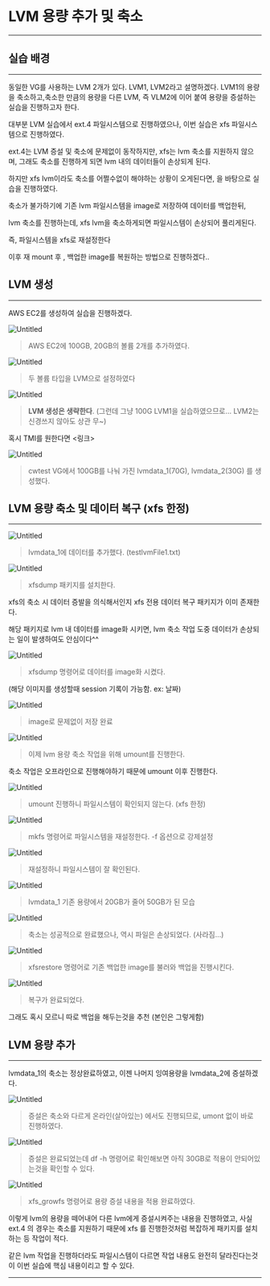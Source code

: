 # LVM 용량 추가 및 축소

---

## 실습 배경

---

동일한 VG를 사용하는 LVM 2개가 있다. LVM1, LVM2라고 설명하겠다.
LVM1의 용량을 축소하고,축소한 만큼의 용량을 다른 LVM, 즉 VLM2에 이어 붙여 용량을 증설하는 실습을 진행하고자 한다.

대부분 LVM 실습에서 ext.4 파일시스템으로 진행하였으나, 이번 실습은 xfs 파일시스템으로 진행하였다.

ext.4는 LVM 증설 및 축소에 문제없이 동작하지만, xfs는 lvm 축소를 지원하지 않으며, 그래도 축소를 진행하게 되면 lvm 내의 데이터들이 손상되게 된다.

하지만 xfs lvm이라도 축소를 어쩔수없이 해야하는 상황이 오게된다면, 을 바탕으로 실습을 진행하였다.

축소가 불가하기에 기존 lvm 파일시스템을 image로 저장하여 데이터를 백업한뒤, 

lvm 축소를 진행하는데, xfs lvm을 축소하게되면 파일시스템이 손상되어 풀리게된다. 

즉, 파일시스템을 xfs로 재설정한다

이후 재 mount 후 , 백업한 image를 복원하는 방법으로 진행하겠다..

## LVM 생성

---

AWS EC2를 생성하여 실습을 진행하겠다.

![Untitled](LVM%20%E1%84%8B%E1%85%AD%E1%86%BC%E1%84%85%E1%85%A3%E1%86%BC%20%E1%84%8E%E1%85%AE%E1%84%80%E1%85%A1%20%E1%84%86%E1%85%B5%E1%86%BE%20%E1%84%8E%E1%85%AE%E1%86%A8%E1%84%89%E1%85%A9%20f1b810d3e96949a68da778d8a4fd77c6/Untitled.png)

> AWS EC2에 100GB, 20GB의 볼륨 2개를 추가하였다.
> 

![Untitled](LVM%20%E1%84%8B%E1%85%AD%E1%86%BC%E1%84%85%E1%85%A3%E1%86%BC%20%E1%84%8E%E1%85%AE%E1%84%80%E1%85%A1%20%E1%84%86%E1%85%B5%E1%86%BE%20%E1%84%8E%E1%85%AE%E1%86%A8%E1%84%89%E1%85%A9%20f1b810d3e96949a68da778d8a4fd77c6/Untitled%201.png)

> 두 볼륨 타입을 LVM으로 설정하였다
> 

![Untitled](LVM%20%E1%84%8B%E1%85%AD%E1%86%BC%E1%84%85%E1%85%A3%E1%86%BC%20%E1%84%8E%E1%85%AE%E1%84%80%E1%85%A1%20%E1%84%86%E1%85%B5%E1%86%BE%20%E1%84%8E%E1%85%AE%E1%86%A8%E1%84%89%E1%85%A9%20f1b810d3e96949a68da778d8a4fd77c6/Untitled%202.png)

> **LVM 생성은 생략한다**. (그런데 그냥 100G LVM1을  실습하였으므로… LVM2는 신경쓰지 않아도 상관 무~)
> 

혹시 TMI를 원한다면 <링크>

![Untitled](LVM%20%E1%84%8B%E1%85%AD%E1%86%BC%E1%84%85%E1%85%A3%E1%86%BC%20%E1%84%8E%E1%85%AE%E1%84%80%E1%85%A1%20%E1%84%86%E1%85%B5%E1%86%BE%20%E1%84%8E%E1%85%AE%E1%86%A8%E1%84%89%E1%85%A9%20f1b810d3e96949a68da778d8a4fd77c6/Untitled%203.png)

> cwtest VG에서 100GB를 나눠 가진 lvmdata_1(70G), lvmdata_2(30G) 를 생성했다.
> 

## LVM 용량 축소 및 데이터 복구 (xfs 한정)

---

![Untitled](LVM%20%E1%84%8B%E1%85%AD%E1%86%BC%E1%84%85%E1%85%A3%E1%86%BC%20%E1%84%8E%E1%85%AE%E1%84%80%E1%85%A1%20%E1%84%86%E1%85%B5%E1%86%BE%20%E1%84%8E%E1%85%AE%E1%86%A8%E1%84%89%E1%85%A9%20f1b810d3e96949a68da778d8a4fd77c6/Untitled%204.png)

> lvmdata_1에 데이터를 추가했다. (testlvmFile1.txt)
> 

![Untitled](LVM%20%E1%84%8B%E1%85%AD%E1%86%BC%E1%84%85%E1%85%A3%E1%86%BC%20%E1%84%8E%E1%85%AE%E1%84%80%E1%85%A1%20%E1%84%86%E1%85%B5%E1%86%BE%20%E1%84%8E%E1%85%AE%E1%86%A8%E1%84%89%E1%85%A9%20f1b810d3e96949a68da778d8a4fd77c6/Untitled%205.png)

> xfsdump 패키지를 설치한다.
> 

xfs의 축소 시 데이터 증발을 의식해서인지 xfs 전용 데이터 복구 패키지가 이미 존재한다.

해당 패키지로 lvm 내 데이터를 image화 시키면, lvm 축소 작업 도중 데이터가 손상되는 일이 발생하여도 안심이다^^

![Untitled](LVM%20%E1%84%8B%E1%85%AD%E1%86%BC%E1%84%85%E1%85%A3%E1%86%BC%20%E1%84%8E%E1%85%AE%E1%84%80%E1%85%A1%20%E1%84%86%E1%85%B5%E1%86%BE%20%E1%84%8E%E1%85%AE%E1%86%A8%E1%84%89%E1%85%A9%20f1b810d3e96949a68da778d8a4fd77c6/Untitled%206.png)

> xfsdump 명령어로 데이터를 image화 시켰다.
> 

(해당 이미지를 생성할때 session 기록이 가능함. ex: 날짜)

![Untitled](LVM%20%E1%84%8B%E1%85%AD%E1%86%BC%E1%84%85%E1%85%A3%E1%86%BC%20%E1%84%8E%E1%85%AE%E1%84%80%E1%85%A1%20%E1%84%86%E1%85%B5%E1%86%BE%20%E1%84%8E%E1%85%AE%E1%86%A8%E1%84%89%E1%85%A9%20f1b810d3e96949a68da778d8a4fd77c6/Untitled%207.png)

> image로 문제없이 저장 완료
> 

![Untitled](LVM%20%E1%84%8B%E1%85%AD%E1%86%BC%E1%84%85%E1%85%A3%E1%86%BC%20%E1%84%8E%E1%85%AE%E1%84%80%E1%85%A1%20%E1%84%86%E1%85%B5%E1%86%BE%20%E1%84%8E%E1%85%AE%E1%86%A8%E1%84%89%E1%85%A9%20f1b810d3e96949a68da778d8a4fd77c6/Untitled%208.png)

> 이제 lvm 용량 축소 작업을 위해 umount를 진행한다.
> 

축소 작업은 오프라인으로 진행해야하기 때문에 umount 이후 진행한다.

![Untitled](LVM%20%E1%84%8B%E1%85%AD%E1%86%BC%E1%84%85%E1%85%A3%E1%86%BC%20%E1%84%8E%E1%85%AE%E1%84%80%E1%85%A1%20%E1%84%86%E1%85%B5%E1%86%BE%20%E1%84%8E%E1%85%AE%E1%86%A8%E1%84%89%E1%85%A9%20f1b810d3e96949a68da778d8a4fd77c6/Untitled%209.png)

> umount 진행하니 파일시스템이 확인되지 않는다. (xfs 한정)
> 

![Untitled](LVM%20%E1%84%8B%E1%85%AD%E1%86%BC%E1%84%85%E1%85%A3%E1%86%BC%20%E1%84%8E%E1%85%AE%E1%84%80%E1%85%A1%20%E1%84%86%E1%85%B5%E1%86%BE%20%E1%84%8E%E1%85%AE%E1%86%A8%E1%84%89%E1%85%A9%20f1b810d3e96949a68da778d8a4fd77c6/Untitled%2010.png)

> mkfs 명령어로 파일시스템을 재설정한다. -f 옵션으로 강제설정
> 

![Untitled](LVM%20%E1%84%8B%E1%85%AD%E1%86%BC%E1%84%85%E1%85%A3%E1%86%BC%20%E1%84%8E%E1%85%AE%E1%84%80%E1%85%A1%20%E1%84%86%E1%85%B5%E1%86%BE%20%E1%84%8E%E1%85%AE%E1%86%A8%E1%84%89%E1%85%A9%20f1b810d3e96949a68da778d8a4fd77c6/Untitled%2011.png)

> 재설정하니 파일시스템이 잘 확인된다.
> 

![Untitled](LVM%20%E1%84%8B%E1%85%AD%E1%86%BC%E1%84%85%E1%85%A3%E1%86%BC%20%E1%84%8E%E1%85%AE%E1%84%80%E1%85%A1%20%E1%84%86%E1%85%B5%E1%86%BE%20%E1%84%8E%E1%85%AE%E1%86%A8%E1%84%89%E1%85%A9%20f1b810d3e96949a68da778d8a4fd77c6/Untitled%2012.png)

> lvmdata_1 기존 용량에서 20GB가 줄어 50GB가 된 모습
> 

![Untitled](LVM%20%E1%84%8B%E1%85%AD%E1%86%BC%E1%84%85%E1%85%A3%E1%86%BC%20%E1%84%8E%E1%85%AE%E1%84%80%E1%85%A1%20%E1%84%86%E1%85%B5%E1%86%BE%20%E1%84%8E%E1%85%AE%E1%86%A8%E1%84%89%E1%85%A9%20f1b810d3e96949a68da778d8a4fd77c6/Untitled%2013.png)

> 축소는 성공적으로 완료했으나, 역시 파일은 손상되었다. (사라짐…)
> 

![Untitled](LVM%20%E1%84%8B%E1%85%AD%E1%86%BC%E1%84%85%E1%85%A3%E1%86%BC%20%E1%84%8E%E1%85%AE%E1%84%80%E1%85%A1%20%E1%84%86%E1%85%B5%E1%86%BE%20%E1%84%8E%E1%85%AE%E1%86%A8%E1%84%89%E1%85%A9%20f1b810d3e96949a68da778d8a4fd77c6/Untitled%2014.png)

> xfsrestore 명령어로 기존 백업한 image를 불러와 백업을 진행시킨다.
> 

![Untitled](LVM%20%E1%84%8B%E1%85%AD%E1%86%BC%E1%84%85%E1%85%A3%E1%86%BC%20%E1%84%8E%E1%85%AE%E1%84%80%E1%85%A1%20%E1%84%86%E1%85%B5%E1%86%BE%20%E1%84%8E%E1%85%AE%E1%86%A8%E1%84%89%E1%85%A9%20f1b810d3e96949a68da778d8a4fd77c6/Untitled%2015.png)

> 복구가 완료되었다.
> 

그래도 혹시 모르니 따로 백업을 해두는것을 추천 (본인은 그렇게함)

## LVM 용량 추가

---

lvmdata_1의 축소는 정상완료하였고, 이젠 나머지 잉여용량을 lvmdata_2에 증설하겠다. 

![Untitled](LVM%20%E1%84%8B%E1%85%AD%E1%86%BC%E1%84%85%E1%85%A3%E1%86%BC%20%E1%84%8E%E1%85%AE%E1%84%80%E1%85%A1%20%E1%84%86%E1%85%B5%E1%86%BE%20%E1%84%8E%E1%85%AE%E1%86%A8%E1%84%89%E1%85%A9%20f1b810d3e96949a68da778d8a4fd77c6/Untitled%2016.png)

> 증설은 축소와 다르게 온라인(살아있는) 에서도 진행되므로, umont 없이 바로 진행하였다.
> 

![Untitled](LVM%20%E1%84%8B%E1%85%AD%E1%86%BC%E1%84%85%E1%85%A3%E1%86%BC%20%E1%84%8E%E1%85%AE%E1%84%80%E1%85%A1%20%E1%84%86%E1%85%B5%E1%86%BE%20%E1%84%8E%E1%85%AE%E1%86%A8%E1%84%89%E1%85%A9%20f1b810d3e96949a68da778d8a4fd77c6/Untitled%2017.png)

> 증설은 완료되었는데 df -h 명령어로 확인해보면 아직 30GB로 적용이 안되어있는것을 확인할 수 있다.
> 

![Untitled](LVM%20%E1%84%8B%E1%85%AD%E1%86%BC%E1%84%85%E1%85%A3%E1%86%BC%20%E1%84%8E%E1%85%AE%E1%84%80%E1%85%A1%20%E1%84%86%E1%85%B5%E1%86%BE%20%E1%84%8E%E1%85%AE%E1%86%A8%E1%84%89%E1%85%A9%20f1b810d3e96949a68da778d8a4fd77c6/Untitled%2018.png)

> xfs_growfs 명령어로 용량 증설 내용을 적용 완료하였다.
> 

이렇게 lvm의 용량을 떼어내어 다른 lvm에게 증설시켜주는 내용을 진행하였고,
사실 ext.4 의 경우는 축소를 지원하기 때문에 xfs 를 진행한것처럼 복잡하게 패키지를 설치하는 등 작업이 적다.

같은 lvm 작업을 진행하더라도 파일시스템이 다르면 작업 내용도 완전히 달라진다는것이 이번 실습에 핵심 내용이리고 할 수 있다.

---